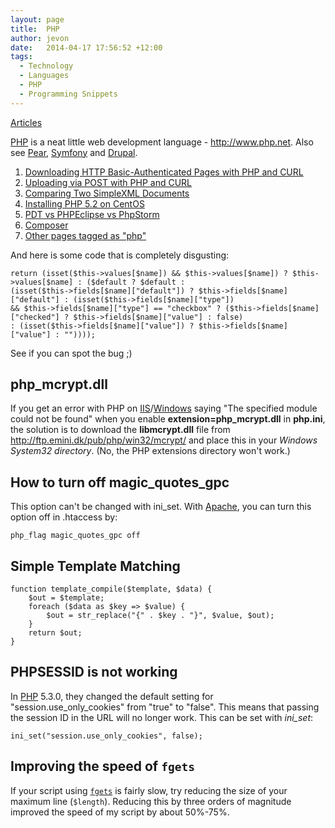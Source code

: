 ```yaml
---
layout: page
title:  PHP
author: jevon
date:   2014-04-17 17:56:52 +12:00
tags:
  - Technology
  - Languages
  - PHP
  - Programming Snippets
---
```


[Articles](articles.md)

[PHP](php.md) is a neat little web development language - http://www.php.net. Also see [Pear](pear.md), [Symfony](symfony.md) and [Drupal](drupal.md).

1. [Downloading HTTP Basic-Authenticated Pages with PHP and CURL](downloading-http-basic-authenticated-pages-with-php-and-curl.md)
1. [Uploading via POST with PHP and CURL](uploading-via-post-with-php-and-curl.md)
1. [Comparing Two SimpleXML Documents](comparing-two-simplexml-documents.md)
1. [Installing PHP 5.2 on CentOS](installing-php-5-2-on-centos.md)
1. [PDT vs PHPEclipse vs PhpStorm](pdt-vs-phpeclipse-vs-phpstorm.md)
1. [Composer](composer.md)
1. <a href="http://www.delicious.com/jevonwright/php" class="delicious">Other pages tagged as "php"</a>

And here is some code that is completely disgusting:
```
return (isset($this->values[$name]) && $this->values[$name]) ? $this->values[$name] : ($default ? $default : 
(isset($this->fields[$name]["default"]) ? $this->fields[$name]["default"] : (isset($this->fields[$name]["type"]) 
&& $this->fields[$name]["type"] == "checkbox" ? ($this->fields[$name]["checked"] ? $this->fields[$name]["value"] : false) 
: (isset($this->fields[$name]["value"]) ? $this->fields[$name]["value"] : ""))));
```

See if you can spot the bug ;)

## php_mcrypt.dll

If you get an error with PHP on [IIS](iis.md)/[Windows](windows.md) saying "The specified module could not be found" when you enable **extension=php_mcrypt.dll** in **php.ini**, the solution is to download the **libmcrypt.dll** file from http://ftp.emini.dk/pub/php/win32/mcrypt/ and place this in your _Windows System32 directory_. (No, the PHP extensions directory won't work.)

## How to turn off magic_quotes_gpc

This option can't be changed with ini_set. With [Apache](apache.md), you can turn this option off in .htaccess by:

`php_flag magic_quotes_gpc off`

## Simple Template Matching
```
function template_compile($template, $data) {
	$out = $template;
	foreach ($data as $key => $value) {
		$out = str_replace("{" . $key . "}", $value, $out);
	}
	return $out;
}
```

## PHPSESSID is not working
In [PHP](php.md) 5.3.0, they changed the default setting for "session.use_only_cookies" from "true" to "false". This means that passing the session ID in the URL will no longer work. This can be set with _ini_set_:

`ini_set("session.use_only_cookies", false);`

## Improving the speed of `fgets`
If your script using <a href="http://php.net/fgets">`fgets`</a> is fairly slow, try reducing the size of your maximum line (`$length`). Reducing this by three orders of magnitude improved the speed of my script by about 50%-75%.
